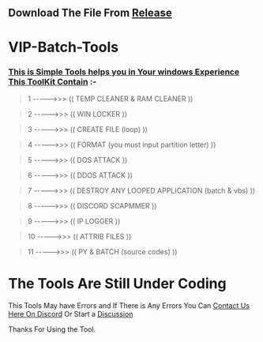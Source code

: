 ## Download The File From [Release](https://github.com/VIP-MrSlack/VIP-Windows-tools/releases)

# VIP-Batch-Tools

### [This is Simple Tools helps you in Your windows Experience This ToolKit Contain](https://discord.gg/3svxC3UyGS) :-
> 1 ----->>>   ((  TEMP CLEANER & RAM CLEANER  ))

> 2 ----->>>   ((  WIN LOCKER  ))

> 3 ----->>>   ((  CREATE FILE (loop)  ))

> 4 ----->>>   ((  FORMAT (you must input partition letter)  ))

> 5 ----->>>   ((  DOS ATTACK  ))

> 6 ----->>>   ((  DDOS ATTACK  ))

> 7 ----->>>   ((  DESTROY ANY LOOPED APPLICATION (batch & vbs)  ))


> 8 ----->>>   ((  DISCORD SCAPMMER  ))

> 9 ----->>>   ((  IP LOGGER  ))

> 10 ----->>>   ((  ATTRIB FILES  ))

> 11 ----->>>   ((  PY & BATCH (source codes)  ))


# The Tools Are Still Under Coding

This Tools May have Errors and If There is Any Errors You Can [Contact Us Here On Discord](https://discord.gg/3svxC3UyGS) Or Start a [Discussion](https://github.com/VIP-MrSlack/VIP-Windows-tools/discussions) 

Thanks For  Using the Tool.
